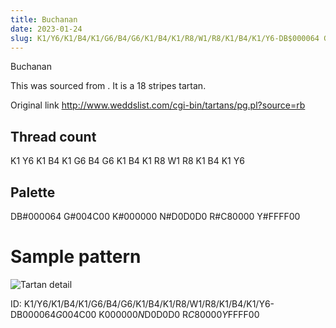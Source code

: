 ```yaml
---
title: Buchanan
date: 2023-01-24
slug: K1/Y6/K1/B4/K1/G6/B4/G6/K1/B4/K1/R8/W1/R8/K1/B4/K1/Y6-DB$000064 G$004C00 K$000000 N$D0D0D0 R$C80000 Y$FFFF00
---
```

Buchanan

This was sourced from <no value>.  It is a 18 stripes tartan.

Original link http://www.weddslist.com/cgi-bin/tartans/pg.pl?source=rb

## Thread count
K1 Y6 K1 B4 K1 G6 B4 G6 K1 B4 K1 R8 W1 R8 K1 B4 K1 Y6

## Palette
DB#000064 G#004C00 K#000000 N#D0D0D0 R#C80000 Y#FFFF00

# Sample pattern

![Tartan detail](tartan.png "K1 Y6 K1 B4 K1 G6 B4 G6 K1 B4 K1 R8 W1 R8 K1 B4 K1 Y6 tartan")

ID: K1/Y6/K1/B4/K1/G6/B4/G6/K1/B4/K1/R8/W1/R8/K1/B4/K1/Y6-DB$000064 G$004C00 K$000000 N$D0D0D0 R$C80000 Y$FFFF00